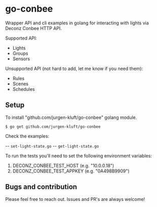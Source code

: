 
go-conbee
======

Wrapper API and cli examples in golang for interacting with lights via Deconz Conbee HTTP API.

Supported API:

- Lights
- Groups
- Sensors

Unsupported API (not hard to add, let me know if you need them):

- Rules
- Scenes
- Schedules

Setup
-----

To install "github.com/jurgen-kluft/go-conbee" golang module.

 ``$ go get github.com/jurgen-kluft/go-conbee``

Check the examples:

-- ``set-light-state.go``
-- ``get-light-state.go``

To run the tests you'll need to set the following environment variables:

 1. DECONZ_CONBEE_TEST_HOST (e.g. "10.0.0.18")
 2. DECONZ_CONBEE_TEST_APPKEY (e.g. "0A498B9909")

Bugs and contribution
---------------------

Please feel free to reach out. Issues and PR's are always welcome!
